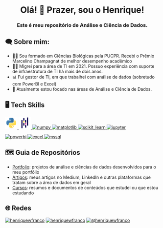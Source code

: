 <h1 align="center">Olá! 👋 Prazer, sou o Henrique!</h1>
<h3 align="center">Este é meu repositório de Análise e Ciência de Dados.</h3>

<h2 align="left">🗨 Sobre mim:</h2>

 - 👨‍🎓 Sou formado em Ciências Biológicas pela PUCPR. Recebi o Prêmio Marcelino Champagnat de melhor desempenho acadêmico
 - 👨‍💻 Migrei para a área de TI em 2021. Possuo experiência com suporte de infraestrutura de TI há mais de dois anos.
 - 📊 Fui gestor de TI, em que trabalhei com análise de dados (sobretudo com PowerBI e Excel)
 - 🔭 Atualmente estou focado nas áreas de Análise e Ciência de Dados.

<h2 align="left">🖥 Tech Skills</h2>

<p align="left">  
  <a href="https://www.python.org" target="_blank" rel="noreferrer"> <img src="https://raw.githubusercontent.com/devicons/devicon/master/icons/python/python-original.svg" alt="python" width="40" height="40"/> </a> 
  <a href="https://pandas.pydata.org/" target="_blank" rel="noreferrer"> <img src="https://raw.githubusercontent.com/devicons/devicon/2ae2a900d2f041da66e950e4d48052658d850630/icons/pandas/pandas-original.svg" alt="pandas" width="40" height="40"/> </a> 
  <a href="https://numpy.org/" target="_blank" rel="noreferrer"> <img src="https://cdn.jsdelivr.net/gh/devicons/devicon/icons/numpy/numpy-original.svg" alt="numpy" width="40" height="40"/> 
  <a href="https://matplotlib.org/" target="_blank" rel="noreferrer"> <img src="https://seeklogo.com/images/M/matplotlib-logo-7676870AC0-seeklogo.com.png" alt="matplotlib" width="40" height="40"/> 
  <a href="https://scikit-learn.org/" target="_blank" rel="noreferrer"> <img src="https://upload.wikimedia.org/wikipedia/commons/0/05/Scikit_learn_logo_small.svg" alt="scikit_learn" width="40" height="40"/> </a>
  <a href="https://jupyter.org/" target="_blank" rel="noreferrer"> <img src="https://cdn.jsdelivr.net/gh/devicons/devicon/icons/jupyter/jupyter-original-wordmark.svg" alt="jupyter" width="40" height="40"/> </a> 
    
  <a href="https://powerbi.microsoft.com/" target="_blank" rel="noreferrer"> <img src="https://upload.wikimedia.org/wikipedia/commons/thumb/c/cf/New_Power_BI_Logo.svg/630px-New_Power_BI_Logo.svg.png" alt="powerbi" width="40" height="40"/> 
  <a href="https://www.microsoft.com/pt-br/microsoft-365/excel" target="_blank" rel="noreferrer"> <img src="https://seeklogo.com/images/E/excel-logo-974BFF9CB9-seeklogo.com.png" alt="excel" width="40" height="40"/> 
  <a href="https://www.microsoft.com/en-us/sql-server" target="_blank" rel="noreferrer"> <img src="https://www.svgrepo.com/show/303229/microsoft-sql-server-logo.svg" alt="mssql" width="40" height="40"/> </a> 
    </p> 

###
  <h2 align="left">🗺 Guia de Repositórios</h2>

 - [Portfolio](https://github.com/HenriqueWF/portfolio): projetos de análise e ciências de dados desenvolvidos para o meu portfólio
 - [Artigos](https://github.com/HenriqueWF/Artigos/tree/main): meus artigos no Medium, LinkedIn e outras plataformas que tratam sobre a área de dados em geral
 - [Cursos](https://github.com/HenriqueWF/Cursos): resumos e documentos de conteúdos que estudei ou que estou estudando

<h2 align="left">🌐 Redes</h2>
<div style="display: inline_block">
 <p align="left">
 <a href="https://linkedin.com/in/henriquewfranco" target="blank"><img align="center" src="https://raw.githubusercontent.com/rahuldkjain/github-profile-readme-generator/master/src/images/icons/Social/linked-in-alt.svg" alt="henriquewfranco" height="30" width="40" /></a>
 <a href="https://kaggle.com/henriquewfranco" target="blank"><img align="center" src="https://raw.githubusercontent.com/rahuldkjain/github-profile-readme-generator/master/src/images/icons/Social/kaggle.svg" alt="henriquewfranco" height="30" width="40" /></a>
 <a href="https://medium.com/@henriquewfranco" target="blank"><img align="center" src="https://raw.githubusercontent.com/rahuldkjain/github-profile-readme-generator/master/src/images/icons/Social/medium.svg" alt="@henriquewfranco" height="30" width="40" /></a>
 </p>
</div> 
